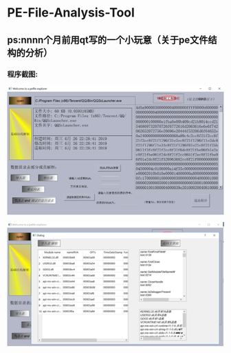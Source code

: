 # PE-File-Analysis-Tool

## ps:nnnn个月前用qt写的一个小玩意（关于pe文件结构的分析）

### 程序截图:

![image](https://github.com/diadestiny/PE-File-Analysis-Tool/blob/master/image/image1.jpg)

![image](https://github.com/diadestiny/PE-File-Analysis-Tool/blob/master/image/image2.jpg)